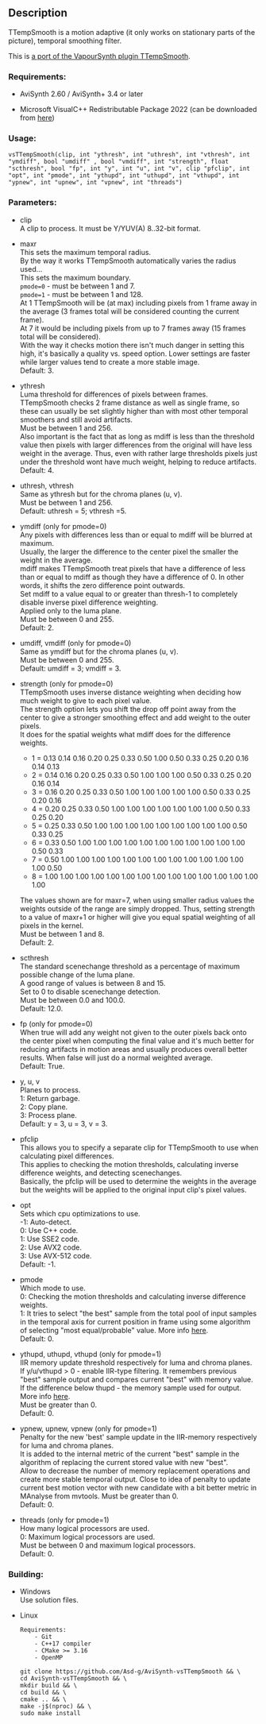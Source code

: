 ## Description

TTempSmooth is a motion adaptive (it only works on stationary parts of the picture), temporal smoothing filter.

This is [a port of the VapourSynth plugin TTempSmooth](https://github.com/HomeOfVapourSynthEvolution/VapourSynth-TTempSmooth).

### Requirements:

- AviSynth 2.60 / AviSynth+ 3.4 or later

- Microsoft VisualC++ Redistributable Package 2022 (can be downloaded from [here](https://github.com/abbodi1406/vcredist/releases))

### Usage:

```
vsTTempSmooth(clip, int "ythresh", int "uthresh", int "vthresh", int "ymdiff", bool "umdiff" , bool "vmdiff", int "strength", float "scthresh", bool "fp", int "y", int "u", int "v", clip "pfclip", int "opt", int "pmode", int "ythupd", int "uthupd", int "vthupd", int "ypnew", int "upnew", int "vpnew", int "threads")
```

### Parameters:

- clip<br>
    A clip to process. It must be Y/YUV(A) 8..32-bit format.

- maxr<br>
    This sets the maximum temporal radius.<br>
    By the way it works TTempSmooth automatically varies the radius used...<br>
    This sets the maximum boundary.<br>
    `pmode=0` - must be between 1 and 7.<br>
    `pmode=1` - must be between 1 and 128.<br>
    At 1 TTempSmooth will be (at max) including pixels from 1 frame away in the average (3 frames total will be considered counting the current frame).<br>
    At 7 it would be including pixels from up to 7 frames away (15 frames total will be considered).<br>
    With the way it checks motion there isn't much danger in setting this high, it's basically a quality vs. speed option. Lower settings are faster while larger values tend to create a more stable image.<br>
    Default: 3.

- ythresh<br>
    Luma threshold for differences of pixels between frames.<br>
    TTempSmooth checks 2 frame distance as well as single frame, so these can usually be set slightly higher than with most other temporal smoothers and still avoid artifacts.<br>
    Must be between 1 and 256.<br>
    Also important is the fact that as long as mdiff is less than the threshold value then pixels with larger differences from the original will have less weight in the average. Thus, even with rather large thresholds pixels just under the threshold wont have much weight, helping to reduce artifacts.<br>
    Default: 4.

- uthresh, vthresh<br>
    Same as ythresh but for the chroma planes (u, v).<br>
    Must be between 1 and 256.<br>
    Default: uthresh = 5; vthresh =5.

- ymdiff (only for pmode=0)<br>
    Any pixels with differences less than or equal to mdiff will be blurred at maximum.<br>
    Usually, the larger the difference to the center pixel the smaller the weight in the average.<br>
    mdiff makes TTempSmooth treat pixels that have a difference of less than or equal to mdiff as though they have a difference of 0. In other words, it shifts the zero difference point outwards.<br>
    Set mdiff to a value equal to or greater than thresh-1 to completely disable inverse pixel difference weighting.<br>
    Applied only to the luma plane.<br>
    Must be between 0 and 255.<br>
    Default: 2.

- umdiff, vmdiff (only for pmode=0)<br>
    Same as ymdiff but for the chroma planes (u, v).<br>
    Must be between 0 and 255.<br>
    Default: umdiff = 3; vmdiff = 3.

- strength (only for pmode=0)<br>
    TTempSmooth uses inverse distance weighting when deciding how much weight to give to each pixel value.<br>
    The strength option lets you shift the drop off point away from the center to give a stronger smoothing effect and add weight to the outer pixels.<br>
    It does for the spatial weights what mdiff does for the difference weights.

    - 1 = 0.13 0.14 0.16 0.20 0.25 0.33 0.50 1.00 0.50 0.33 0.25 0.20 0.16 0.14 0.13
    - 2 = 0.14 0.16 0.20 0.25 0.33 0.50 1.00 1.00 1.00 0.50 0.33 0.25 0.20 0.16 0.14
    - 3 = 0.16 0.20 0.25 0.33 0.50 1.00 1.00 1.00 1.00 1.00 0.50 0.33 0.25 0.20 0.16
    - 4 = 0.20 0.25 0.33 0.50 1.00 1.00 1.00 1.00 1.00 1.00 1.00 0.50 0.33 0.25 0.20
    - 5 = 0.25 0.33 0.50 1.00 1.00 1.00 1.00 1.00 1.00 1.00 1.00 1.00 0.50 0.33 0.25
    - 6 = 0.33 0.50 1.00 1.00 1.00 1.00 1.00 1.00 1.00 1.00 1.00 1.00 1.00 0.50 0.33
    - 7 = 0.50 1.00 1.00 1.00 1.00 1.00 1.00 1.00 1.00 1.00 1.00 1.00 1.00 1.00 0.50
    - 8 = 1.00 1.00 1.00 1.00 1.00 1.00 1.00 1.00 1.00 1.00 1.00 1.00 1.00 1.00 1.00

    The values shown are for maxr=7, when using smaller radius values the weights outside of the range are simply dropped. Thus, setting strength to a value of maxr+1 or higher will give you equal spatial weighting of all pixels in the kernel.<br>
    Must be between 1 and 8.<br>
    Default: 2.

- scthresh<br>
    The standard scenechange threshold as a percentage of maximum possible change of the luma plane.<br>
    A good range of values is between 8 and 15.<br>
    Set to 0 to disable scenechange detection.<br>
    Must be between 0.0 and 100.0.<br>
    Default: 12.0.

- fp (only for pmode=0)<br>
    When true will add any weight not given to the outer pixels back onto the center pixel when computing the final value and it's much better for reducing artifacts in motion areas and usually produces overall better results. When false will just do a normal weighted average.<br>
    Default: True.

- y, u, v<br>
    Planes to process.<br>
    1: Return garbage.<br>
    2: Copy plane.<br>
    3: Process plane.<br>
    Default: y = 3, u = 3, v = 3.

- pfclip<br>
    This allows you to specify a separate clip for TTempSmooth to use when calculating pixel differences.<br>
    This applies to checking the motion thresholds, calculating inverse difference weights, and detecting scenechanges.<br>
    Basically, the pfclip will be used to determine the weights in the average but the weights will be applied to the original input clip's pixel values.

- opt<br>
    Sets which cpu optimizations to use.<br>
    -1: Auto-detect.<br>
    0: Use C++ code.<br>
    1: Use SSE2 code.<br>
    2: Use AVX2 code.<br>
    3: Use AVX-512 code.<br>
    Default: -1.

- pmode<br>
    Which mode to use.<br>
    0: Checking the motion thresholds and calculating inverse difference weights.<br>
    1: It tries to select "the best" sample from the total pool of input samples in the temporal axis for current position in frame using some algorithm of selecting "most equal/probable" value. More info [here](https://github.com/Asd-g/AviSynth-vsTTempSmooth/pull/8#issuecomment-1616112102).<br>
    Default: 0.

- ythupd, uthupd, vthupd (only for pmode=1)<br>
    IIR memory update threshold respectively for luma and chroma planes.<br>
    If y/u/vthupd > 0 - enable IIR-type filtering. It remembers previous "best" sample output and compares current "best" with memory value. If the difference below thupd - the memory sample used for output. More info [here](https://github.com/Asd-g/AviSynth-vsTTempSmooth/pull/8#issuecomment-1616112102).<br>
    Must be greater than 0.<br>
    Default: 0.

- ypnew, upnew, vpnew (only for pmode=1)<br>
    Penalty for the new 'best' sample update in the IIR-memory respectively for luma and chroma planes.<br>
    It is added to the internal metric of the current "best" sample in the algorithm of replacing the current stored value with new "best".<br>
    Allow to decrease the number of memory replacement operations and create more stable temporal output. Close to idea of penalty to update current best motion vector with new candidate with a bit better metric in MAnalyse from mvtools.
    Must be greater than 0.<br>
    Default: 0.

- threads (only for pmode=1)<br>
    How many logical processors are used.<br>
    0: Maximum logical processors are used.<br>
    Must be between 0 and maximum logical processors.<br>
    Default: 0.

### Building:

- Windows<br>
    Use solution files.

- Linux
    ```
    Requirements:
        - Git
        - C++17 compiler
        - CMake >= 3.16
        - OpenMP
    ```
    ```
    git clone https://github.com/Asd-g/AviSynth-vsTTempSmooth && \
    cd AviSynth-vsTTempSmooth && \
    mkdir build && \
    cd build && \
    cmake .. && \
    make -j$(nproc) && \
    sudo make install
    ```
